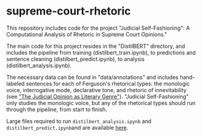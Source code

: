 # supreme-court-rhetoric
This repository includes code for the project "Judicial Self-Fashioning": A Computational Analysis of Rhetoric in Supreme Court Opinions." 

The main code for this project resides in the "DistilBERT" directory, and includes the pipeline from training (distilbert_train.ipynb), to predictions and sentence cleaning (distilbert_predict.ipynb), to analysis (distilbert_analysis.ipynb). 

The necessary data can be found in "data/annotations" and includes hand-labeled sentences for each of Ferguson's rhetorical types: the monologic voice, interrogative mode, declarative tone, and rhetoric of innevitability (see ["The Judicial Opinion as Literary Genre"](https://digitalcommons.law.yale.edu/yjlh/vol2/iss1/15/)). "Judicial Self-Fashioning" only studies the monologic voice, but any of the rhetorical types should run through the pipeline, from start to finish. 

Large files required to run `distilbert_analysis.ipynb` and `distilbert_predict.ipynb`and are available [here](https://drive.google.com/drive/folders/1OSFXfapiIt8Yto5ycpNn37BSMMBsq9NS?usp=sharing).
